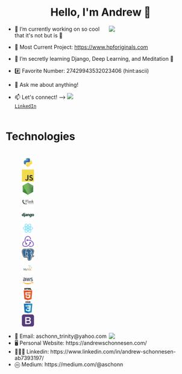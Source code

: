 <h1 align="center">Hello, I'm Andrew 👋</h1>


<img align='right' src="https://media.giphy.com/media/687qS11pXwjCM/giphy.gif" width="230">

- 🔭 I’m currently working on so cool that it's not but is 🤔 

- 📁 Most Current Project: https://www.hpforiginals.com

- 🌱 I’m secretly learning Django, Deep Learning, and Meditation 🤫 

-  #️⃣ Favorite Number: 27429943532023406 (hint:ascii)

- 💬 Ask me about anything!

- 📫 Let's connect! --> <code><a href="https://www.linkedin.com/in/mkredzel/" title="LinkedIn Profile"><img width="22" src="https://seeklogo.com/images/L/linkedin-icon-logo-FBADE03110-seeklogo.com.png"> LinkedIn</a></code>
<br><br>

<h1 align="left">Technologies</h1>
 
<p align="left">
<code>
      <img height="32" width="32" src="https://raw.githubusercontent.com/github/explore/80688e429a7d4ef2fca1e82350fe8e3517d3494d/topics/python/python.png" />
      <img height="32" width="32" src="https://raw.githubusercontent.com/github/explore/80688e429a7d4ef2fca1e82350fe8e3517d3494d/topics/javascript/javascript.png" />
      <img height="32" width="32" src="https://raw.githubusercontent.com/github/explore/80688e429a7d4ef2fca1e82350fe8e3517d3494d/topics/nodejs/nodejs.png" />
      <img height="32" width="32" src="https://raw.githubusercontent.com/github/explore/80688e429a7d4ef2fca1e82350fe8e3517d3494d/topics/flask/flask.png" />
      <img height="32" width="32" src="https://raw.githubusercontent.com/github/explore/80688e429a7d4ef2fca1e82350fe8e3517d3494d/topics/django/django.png" />
      <img height="32" width="32" src="https://raw.githubusercontent.com/github/explore/80688e429a7d4ef2fca1e82350fe8e3517d3494d/topics/react/react.png" />
      <img height="32" width="32" src="https://raw.githubusercontent.com/github/explore/80688e429a7d4ef2fca1e82350fe8e3517d3494d/topics/redux/redux.png" />
      <img height="32" width="32" src="https://raw.githubusercontent.com/github/explore/80688e429a7d4ef2fca1e82350fe8e3517d3494d/topics/postgresql/postgresql.png" />
      <img height="32" width="32" src="https://raw.githubusercontent.com/github/explore/80688e429a7d4ef2fca1e82350fe8e3517d3494d/topics/mysql/mysql.png" />
      <img height="32" width="32" src="https://raw.githubusercontent.com/github/explore/80688e429a7d4ef2fca1e82350fe8e3517d3494d/topics/aws/aws.png" />
      <img height="32" width="32" src="https://raw.githubusercontent.com/github/explore/80688e429a7d4ef2fca1e82350fe8e3517d3494d/topics/html/html.png" />
      <img height="32" width="32" src="https://raw.githubusercontent.com/github/explore/80688e429a7d4ef2fca1e82350fe8e3517d3494d/topics/css/css.png" />
      <img height="32" width="32" src="https://raw.githubusercontent.com/github/explore/80688e429a7d4ef2fca1e82350fe8e3517d3494d/topics/bootstrap/bootstrap.png" />
</code>
</p>

<img align='right' src="https://media.giphy.com/media/687qS11pXwjCM/giphy.gif" width="230">

 <div>       
    <ul>
      <li>📧 Email: aschonn_trinity@yahoo.com </li>
      <li>🖥️ Personal Website: https://andrewschonnesen.com/</li>
      <li>👨🏻‍💻 Linkedin: https://www.linkedin.com/in/andrew-schonnesen-ab7393197/</li>
      <li>ⓜ Medium: https://medium.com/@aschonn</li>
    </ul>
</div>
